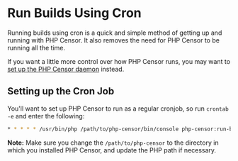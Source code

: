 Run Builds Using Cron
=====================

Running builds using cron is a quick and simple method of getting up and running with PHP Censor. It also removes the need for PHP Censor to be running all the time.

If you want a little more control over how PHP Censor runs, you may want to [set up the PHP Censor daemon](workers/daemon.md) instead.

Setting up the Cron Job
-----------------------

You'll want to set up PHP Censor to run as a regular cronjob, so run `crontab -e` and enter the following:

```sh
* * * * * /usr/bin/php /path/to/php-censor/bin/console php-censor:run-builds
```

**Note:** Make sure you change the `/path/to/php-censor` to the directory in which you installed PHP Censor, and update the PHP path if necessary.
